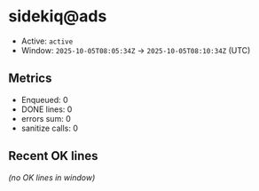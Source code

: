 # sidekiq@ads

- Active: `active`
- Window: `2025-10-05T08:05:34Z` → `2025-10-05T08:10:34Z` (UTC)

## Metrics
- Enqueued: 0
- DONE lines: 0
- errors sum: 0
- sanitize calls: 0

## Recent OK lines
_(no OK lines in window)_
